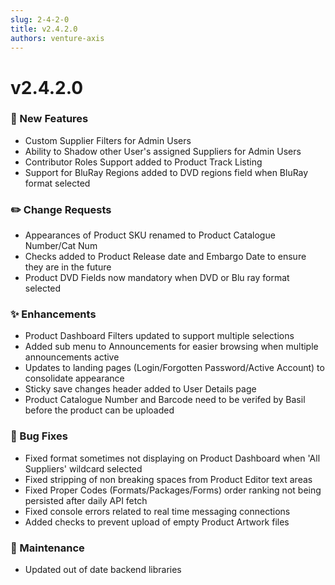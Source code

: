 ```yaml
---
slug: 2-4-2-0
title: v2.4.2.0
authors: venture-axis
---
```


# v2.4.2.0
### 🚀 New Features
- Custom Supplier Filters for Admin Users
- Ability to Shadow other User's assigned Suppliers for Admin Users
- Contributor Roles Support added to Product Track Listing
- Support for BluRay Regions added to DVD regions field when BluRay format selected

### ✏️ Change Requests
- Appearances of Product SKU renamed to Product Catalogue Number/Cat Num
- Checks added to Product Release date and Embargo Date to ensure they are in the future
- Product DVD Fields now mandatory when DVD or Blu ray format selected

### ✨ Enhancements
- Product Dashboard Filters updated to support multiple selections
- Added sub menu to Announcements for easier browsing when multiple announcements active
- Updates to landing pages (Login/Forgotten Password/Active Account) to consolidate appearance
- Sticky save changes header added to User Details page
- Product Catalogue Number and Barcode need to be verifed by Basil before the product can be uploaded

### 🐛 Bug Fixes
- Fixed format sometimes not displaying on Product Dashboard when 'All Suppliers' wildcard selected
- Fixed stripping of non breaking spaces from Product Editor text areas
- Fixed Proper Codes (Formats/Packages/Forms) order ranking not being persisted after daily API fetch
- Fixed console errors related to real time messaging connections
- Added checks to prevent upload of empty Product Artwork files

### 🔧 Maintenance
- Updated out of date backend libraries
